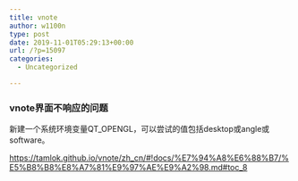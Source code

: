 ```yaml
---
title: vnote
author: w1100n
type: post
date: 2019-11-01T05:29:13+00:00
url: /?p=15097
categories:
  - Uncategorized

---
```

### vnote界面不响应的问题

新建一个系统环境变量QT_OPENGL，可以尝试的值包括desktop或angle或software。

https://tamlok.github.io/vnote/zh_cn/#!docs/%E7%94%A8%E6%88%B7/%E5%B8%B8%E8%A7%81%E9%97%AE%E9%A2%98.md#toc_8
